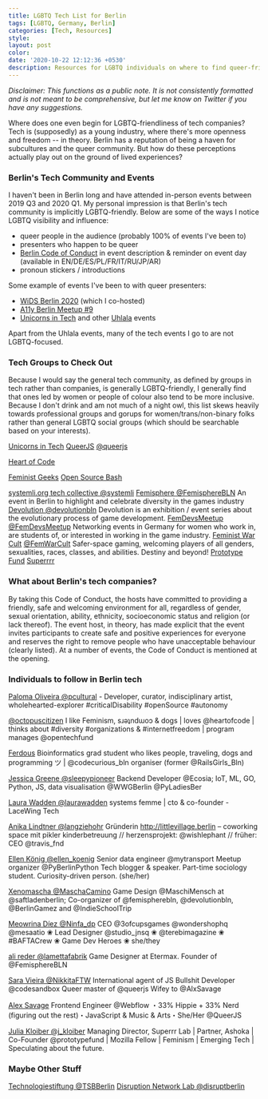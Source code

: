 ```yaml
---
title: LGBTQ Tech List for Berlin
tags: [LGBTQ, Germany, Berlin]
categories: [Tech, Resources]
style: 
layout: post
color:
date: '2020-10-22 12:12:36 +0530'
description: Resources for LGBTQ individuals on where to find queer-friendly, non TERF, communities, individuals, and companies in Berlin.
---
```


*Disclaimer: This functions as a public note. It is not consistently formatted and is not meant to be comprehensive, but let me know on Twitter if you have any suggestions.*

Where does one even begin for LGBTQ-friendliness of tech companies? Tech is (supposedly) as a young industry, where there's more openness and freedom -- in theory. Berlin has a reputation of being a haven for subcultures and the queer community. But how do these perceptions actually play out on the ground of lived experiences?

### Berlin's Tech Community and Events
I haven't been in Berlin long and have attended in-person events between 2019 Q3 and 2020 Q1. My personal impression is that Berlin's tech community is implicitly LGBTQ-friendly. Below are some of the ways I notice LGBTQ visibility and influence:
- queer people in the audience (probably 100% of events I've been to)
- presenters who happen to be queer
- [Berlin Code of Conduct](https://berlincodeofconduct.org/) in event description & reminder on event day (available in EN/DE/ES/PL/FR/IT/RU/JP/AR)
- pronoun stickers / introductions 

Some example of events I've been to with queer presenters:
- [WiDS Berlin 2020](https://colloq.io/events/wids-berlin/2020/kreuzberg/1) (which I co-hosted)
- [A11y Berlin Meetup #9](https://a11y-meetup-berlin.de/meetups)
- [Unicorns in Tech](https://app.unicornsintech.com/) and other [Uhlala](https://uhlala.com/en/events-calendar/) events

Apart from the Uhlala events, many of the tech events I go to are not LGBTQ-focused.

### Tech Groups to Check Out
Because I would say the general tech community, as defined by groups in tech rather than companies, is generally LGBTQ-friendly, I generally find that ones led by women or people of colour also tend to be more inclusive. Because I don't drink and am not much of a night owl, this list skews heavily towards professional groups and gorups for women/trans/non-binary folks rather than general LGBTQ social groups (which should be searchable based on your interests).

[Unicorns in Tech](https://twitter.com/UNICORNSINTECH)
[QueerJS](https://queerjs.com/) [@queerjs](https://twitter.com/queerjs)

[Heart of Code](https://twitter.com/heartofcode)

[Feminist Geeks](https://twitter.com/femgeeks)
[Open Source Bash](https://twitter.com/opensourcebash)

[systemli.org tech collective @systemli](https://twitter.com/systemli)
[Femisphere @FemisphereBLN](https://twitter.com/femispherebln)
An event in Berlin to highlight and celebrate diversity in the games industry
[Devolution @devolutionbln](https://twitter.com/devolutionbln)
Devolution is an exhibition / event series about the evolutionary process of game development. 
[FemDevsMeetup](femdevsmeetup.com) [@FemDevsMeetup](https://twitter.com/FemDevsMeetup)
Networking events in Germany for women who work in, are students of, or interested in working in the game industry.
[Feminist War Cult](feministwarcult.com) [@FemWarCult](https://twitter.com/FemWarCult) Safer-space gaming, welcoming players of all genders, sexualities, races, classes, and abilities. Destiny and beyond!
[Prototype Fund](https://prototypefund.de/)
[Superrrr](https://superrr.net/)

### What about Berlin's tech companies?

By taking this Code of Conduct, the hosts have committed to providing a friendly, safe and welcoming environment for all, regardless of gender, sexual orientation, ability, ethnicity, socioeconomic status and religion (or lack thereof). The event host, in theory, has made explicit that the event invites participants to create safe and positive experiences for everyone and reserves the right to remove people who have unacceptable behaviour (clearly listed). At a number of events, the Code of Conduct is mentioned at the opening. 



### Individuals to follow in Berlin tech
[Paloma Oliveira @pcultural](https://twitter.com/pcultural) - Developer, curator, indisciplinary artist, wholehearted-explorer #criticalDisability #openSource #autonomy

[@octopuscitizen](https://twitter.com/octopuscitizen) I like Feminism, sɹǝʇndɯoɔ & dogs | loves @heartofcode | thinks about #diversity #organizations & #internetfreedom | program manages @opentechfund

[Ferdous](https://twitter.com/ferbsx) Bioinformatics grad student who likes people, traveling, dogs and programming ツ | @codecurious_bln organiser (former @RailsGirls_Bln) 
 
[Jessica Greene @sleepypioneer](https://twitter.com/sleepypioneer) Backend Developer @Ecosia; IoT, ML, GO, Python, JS, data visualisation @WWGBerlin @PyLadiesBer

[Laura Wadden @laurawadden](https://twitter.com/laurawadden) systems femme | cto & co-founder - LaceWing Tech

[Anika Lindtner @langziehohr](https://twitter.com/langziehohr)
Gründerin http://littlevillage.berlin – coworking space mit pikler kinderbetreuung // herzensprojekt: @wishlephant // früher: CEO @travis_fnd

[Ellen König @ellen_koenig](https://twitter.com/ellen_koenig) Senior data engineer @mytransport Meetup organizer @PyBerlinPython Tech blogger & speaker. Part-time sociology student. Curiosity-driven person. (she/her)

[Xenomascha @MaschaCamino](https://twitter.com/MaschaCamino) Game Design @MaschiMensch at @saftladenberlin; Co-organizer of @femispherebln, @devolutionbln, @BerlinGamez and @IndieSchoolTrip

[Meowrina Díez @Ninfa_dp](https://twitter.com/Ninfa_dp) CEO @3ofcupsgames  @wondershophq @mesaatio ❀ Lead Designer @studio_jnsq ❀ @terebimagazine
 ❀ #BAFTACrew ❀ Game Dev Heroes ❀ she/they 

[ali reder @lamettafabrik](https://twitter.com/lamettafabrik) Game Designer at Etermax. Founder of @FemisphereBLN

[Sara Vieira @NikkitaFTW](https://twitter.com/NikkitaFTW) International agent of JS Bullshit Developer @codesandbox Queer master of @queerjs Wifey to @AlxSavage

[Alex Savage](https://twitter.com/AlxSavage) Frontend Engineer @Webflow
 ・33% Hippie + 33% Nerd (figuring out the rest)・JavaScript & Music & Arts・She/Her @QueerJS
 
[Julia Kloiber @j_kloiber](https://twitter.com/j_kloiber) Managing Director, Superrr Lab | Partner, Ashoka | Co-Founder @prototypefund | Mozilla Fellow | Feminism | Emerging Tech | Speculating about the future.


### Maybe Other Stuff
[Technologiestiftung @TSBBerlin](https://twitter.com/tsbberlin)
[Disruption Network Lab @disruptberlin](https://twitter.com/disruptberlin)